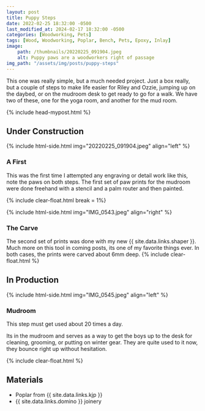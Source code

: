 ```yaml
---
layout: post
title: Puppy Steps
date: 2022-02-25 18:32:00 -0500
last_modified_at: 2024-02-17 18:32:00 -0500
categories: [Woodworking, Pets]
tags: [Wood, Woodworking, Poplar, Bench, Pets, Epoxy, Inlay]
image: 
    path: /thumbnails/20220225_091904.jpeg
    alt: Puppy paws are a woodworkers right of passage
img_path: "/assets/img/posts/puppy-steps"
---
```


This one was really simple, but a much needed project. Just a box really, but a couple of steps to make life easier for Riley and Ozzie, jumping up on the daybed, or on the mudroom desk to get ready to go for a walk.  We have two of these, one for the yoga room, and another for the mud room.

{% include head-mypost.html %}

## Under Construction

{% include html-side.html img="20220225_091904.jpeg" align="left" %}

### A First

This was the first time I attempted any engraving or detail work like this, note the paws on both steps. The first set of paw prints for the mudroom were done freehand with a stencil and a palm router and then painted.

{% include clear-float.html break = 1%}

{% include html-side.html img="IMG_0543.jpeg" align="right" %}

### The Carve

The second set of prints was done with my new {{ site.data.links.shaper }}. Much more on this tool in coming posts, its one of my favorite things ever. In both cases, the prints were carved about 6mm deep.
{% include clear-float.html %}

## In Production

{% include html-side.html img="IMG_0545.jpeg" align="left" %}

### Mudroom

This step must get used about 20 times a day.  

Its in the mudroom and serves as a way to get the boys up to the desk for cleaning, grooming, or putting on winter gear.  They are quite used to it now, they bounce right up without hesitation.

{% include clear-float.html %}

## Materials

- Poplar from {{ site.data.links.kjp }}
- {{ site.data.links.domino }} joinery
